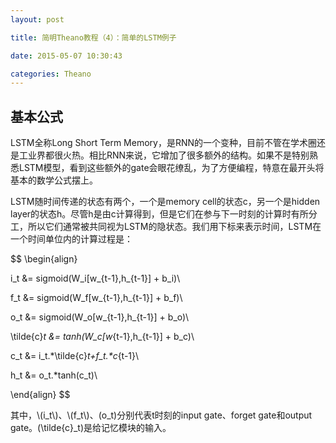 ```yaml
---
layout: post

title: 简明Theano教程（4）：简单的LSTM例子

date: 2015-05-07 10:30:43

categories: Theano
---
```


## 基本公式
LSTM全称Long Short Term Memory，是RNN的一个变种，目前不管在学术圈还是工业界都很火热。相比RNN来说，它增加了很多额外的结构。如果不是特别熟悉LSTM模型，看到这些额外的gate会眼花缭乱，为了方便编程，特意在最开头将基本的数学公式摆上。

LSTM随时间传递的状态有两个，一个是memory cell的状态c，另一个是hidden layer的状态h。尽管h是由c计算得到，但是它们在参与下一时刻的计算时有所分工，所以它们通常被共同视为LSTM的隐状态。我们用下标来表示时间，LSTM在一个时间单位内的计算过程是：

$$
\begin{align}

i_t &= sigmoid(W_i[w_{t-1},h_{t-1}] + b_i)\\

f_t &= sigmoid(W_f[w_{t-1},h_{t-1}] + b_f)\\

o_t &= sigmoid(W_o[w_{t-1},h_{t-1}] + b_o)\\

\tilde{c}_t &= tanh(W_c[w_{t-1},h_{t-1}] + b_c)\\

c_t &= i_t.*\tilde{c}_t+f_t.*c_{t-1}\\

h_t &= o_t.*tanh(c_t)\\

\end{align}
$$

其中，\\(i_t\\)、\\(f_t\\)、\(o_t\)分别代表t时刻的input gate、forget gate和output gate。\(\tilde{c}_t\)是给记忆模块的输入。

